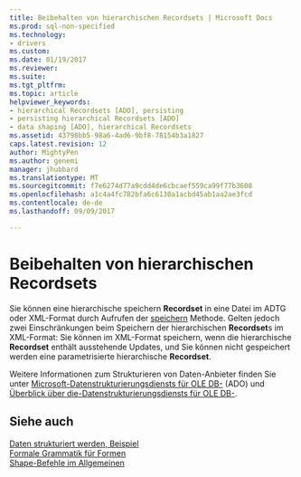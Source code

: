 ```yaml
---
title: Beibehalten von hierarchischen Recordsets | Microsoft Docs
ms.prod: sql-non-specified
ms.technology:
- drivers
ms.custom: 
ms.date: 01/19/2017
ms.reviewer: 
ms.suite: 
ms.tgt_pltfrm: 
ms.topic: article
helpviewer_keywords:
- hierarchical Recordsets [ADO], persisting
- persisting hierarchical Recordsets [ADO]
- data shaping [ADO], hierarchical Recordsets
ms.assetid: 43798bb5-98a6-4ad6-9bf8-78154b3a1827
caps.latest.revision: 12
author: MightyPen
ms.author: genemi
manager: jhubbard
ms.translationtype: MT
ms.sourcegitcommit: f7e6274d77a9cdd4de6cbcaef559ca99f77b3608
ms.openlocfilehash: a1c4a4fc782bfa6c6130a1acbd45ab1aa2ae3fcd
ms.contentlocale: de-de
ms.lasthandoff: 09/09/2017

---
```

# <a name="persisting-hierarchical-recordsets"></a>Beibehalten von hierarchischen Recordsets
Sie können eine hierarchische speichern **Recordset** in eine Datei im ADTG oder XML-Format durch Aufrufen der [speichern](../../../ado/reference/ado-api/save-method.md) Methode. Gelten jedoch zwei Einschränkungen beim Speichern der hierarchischen **Recordset**s im XML-Format: Sie können im XML-Format speichern, wenn die hierarchische **Recordset** enthält ausstehende Updates, und Sie können nicht gespeichert werden eine parametrisierte hierarchische **Recordset**.  
  
 Weitere Informationen zum Strukturieren von Daten-Anbieter finden Sie unter [Microsoft-Datenstrukturierungsdiensts für OLE DB-](../../../ado/guide/appendixes/microsoft-data-shaping-service-for-ole-db-ado-service-provider.md) (ADO) und [Überblick über die-Datenstrukturierungsdiensts für OLE DB-](http://msdn.microsoft.com/en-us/9f51e471-8e85-448e-9fb8-b64bbf767bf3).  
  
## <a name="see-also"></a>Siehe auch  
 [Daten strukturiert werden, Beispiel](../../../ado/guide/data/data-shaping-example.md)   
 [Formale Grammatik für Formen](../../../ado/guide/data/formal-shape-grammar.md)   
 [Shape-Befehle im Allgemeinen](../../../ado/guide/data/shape-commands-in-general.md)
